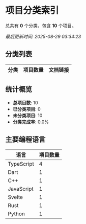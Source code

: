 # 项目分类索引

总共有 **0** 个分类，包含 **10** 个项目。

*最后更新时间: 2025-08-29 03:34:23*

## 分类列表

| 分类 | 项目数量 | 文档链接 |
|------|----------|----------|

## 统计概览

- **总项目数**: 10
- **已分类项目**: 0
- **未分类项目**: 10
- **分类完成率**: 0.0%

## 主要编程语言

| 语言 | 项目数量 |
|------|----------|
| TypeScript | 4 |
| Dart | 1 |
| C++ | 1 |
| JavaScript | 1 |
| Svelte | 1 |
| Rust | 1 |
| Python | 1 |

